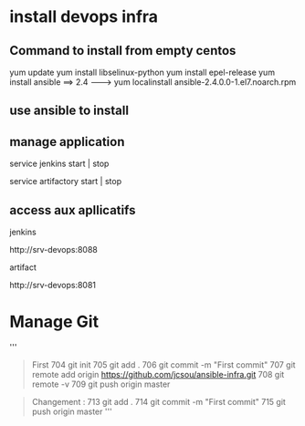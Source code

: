 # install devops infra

## Command to install from empty centos
yum update
yum install libselinux-python
yum install epel-release
yum install ansible
==> 2.4 --->  yum localinstall ansible-2.4.0.0-1.el7.noarch.rpm

## use ansible to install 


## manage application 
service jenkins start | stop

service artifactory start | stop

## access aux apllicatifs
 jenkins

http://srv-devops:8088 

 artifact

http://srv-devops:8081

# Manage Git 
'''
>First 
>  704  git init
>  705  git add .
>  706  git commit -m "First commit"
>  707  git remote add origin https://github.com/jcsou/ansible-infra.git
>  708  git remote -v
>  709  git push origin master
  
>Changement : 
>  713  git add .
>  714  git commit -m "First commit"
>  715  git push origin master
'''
